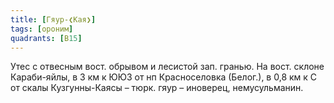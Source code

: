 ```yaml
---
title: [Гяур-❮Кая❯]
tags: [ороним]
quadrants: [В15]
---
```


Утес с отвесным вост. обрывом и лесистой зап. гранью. На вост. склоне
Караби-яйлы, в 3 км к ЮЮЗ от нп Красноселовка (Белог.), в 0,8 км к С от скалы
Кузгунны-Каясы – тюрк. гяур – иноверец, немусульманин.
